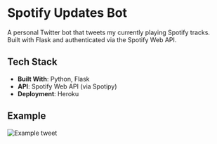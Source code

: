 # Spotify Updates Bot
A personal Twitter bot that tweets my currently playing Spotify tracks.  
Built with Flask and authenticated via the Spotify Web API.

## Tech Stack
- **Built With**: Python, Flask
- **API**: Spotify Web API (via Spotipy)
- **Deployment**: Heroku

## Example
![Example tweet](./example.png)
